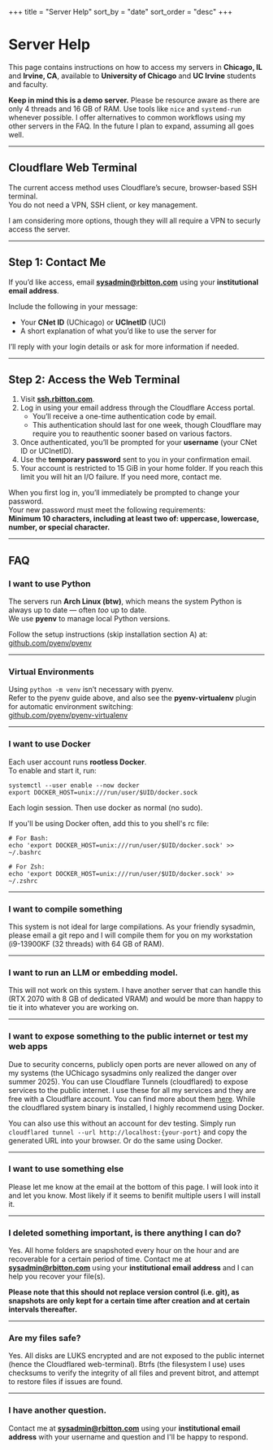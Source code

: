 +++
title = "Server Help"
sort_by    = "date"
sort_order = "desc"
+++

# Server Help

This page contains instructions on how to access my servers in **Chicago, IL** and **Irvine, CA**, available to **University of Chicago** and **UC Irvine** students and faculty.

**Keep in mind this is a demo server.** Please be resource aware as there are only 4 threads and 16 GB of RAM. Use tools like `nice` and `systemd-run` whenever possible. I offer alternatives to common workflows using my other servers in the FAQ. In the future I plan to expand, assuming all goes well.

---

## Cloudflare Web Terminal

The current access method uses Cloudflare’s secure, browser-based SSH terminal.  
You do not need a VPN, SSH client, or key management.

I am considering more options, though they will all require a VPN to securly access the server.

---

## Step 1: Contact Me

If you’d like access, email **[sysadmin@rbitton.com](mailto:sysadmin@rbitton.com)** using your **institutional email address**.

Include the following in your message:

- Your **CNet ID** (UChicago) or **UCInetID** (UCI)
- A short explanation of what you’d like to use the server for

I’ll reply with your login details or ask for more information if needed.

---

## Step 2: Access the Web Terminal

1. Visit **[ssh.rbitton.com](https://ssh.rbitton.com)**.  
2. Log in using your email address through the Cloudflare Access portal. 
   - You’ll receive a one-time authentication code by email.  
   - This authentication should last for one week, though Cloudflare may require you to reauthentic sooner based on various factors.
3. Once authenticated, you’ll be prompted for your **username** (your CNet ID or UCInetID).
4. Use the **temporary password** sent to you in your confirmation email.
5. Your account is restricted to 15 GiB in your home folder. If you reach this limit you will hit an I/O failure. If you need more, contact me.

When you first log in, you’ll immediately be prompted to change your password.  
Your new password must meet the following requirements:  
**Minimum 10 characters, including at least two of: uppercase, lowercase, number, or special character.**

---

## FAQ

### I want to use Python

The servers run **Arch Linux (btw)**, which means the system Python is always up to date — often *too* up to date.  
We use **pyenv** to manage local Python versions.

Follow the setup instructions (skip installation section A) at:  
[github.com/pyenv/pyenv](https://github.com/pyenv/pyenv)

---

### Virtual Environments

Using `python -m venv` isn’t necessary with pyenv.  
Refer to the pyenv guide above, and also see the **pyenv-virtualenv** plugin for automatic environment switching:  
[github.com/pyenv/pyenv-virtualenv](https://github.com/pyenv/pyenv-virtualenv)

---

### I want to use Docker

Each user account runs **rootless Docker**.  
To enable and start it, run:

```shell
systemctl --user enable --now docker
export DOCKER_HOST=unix:///run/user/$UID/docker.sock
```

Each login session. Then use docker as normal (no sudo).

If you'll be using Docker often, add this to you shell's rc file:

```shell
# For Bash:
echo 'export DOCKER_HOST=unix:///run/user/$UID/docker.sock' >> ~/.bashrc

# For Zsh:
echo 'export DOCKER_HOST=unix:///run/user/$UID/docker.sock' >> ~/.zshrc
```

---

### I want to compile something

This system is not ideal for large compilations. As your friendly sysadmin, please email a git repo and I will compile them for you on my workstation (i9-13900KF (32 threads) with 64 GB of RAM).

---

### I want to run an LLM or embedding model.

This will not work on this system. I have another server that can handle this (RTX 2070 with 8 GB of dedicated VRAM) and would be more than happy to tie it into whatever you are working on.

---

### I want to expose something to the public internet or test my web apps

Due to security concerns, publicly open ports are never allowed on any of my systems (the UChicago sysadmins only realized the danger over summer 2025). You can use Cloudflare Tunnels (cloudflared) to expose services to the public internet. I use these for all my services and they are free with a Cloudflare account. You can find more about them [here](https://developers.cloudflare.com/cloudflare-one/connections/connect-networks/). While the cloudflared system binary is installed, I highly recommend using Docker.

You can also use this without an account for dev testing. Simply run `cloudflared tunnel --url http://localhost:{your-port}` and copy the generated URL into your browser. Or do the same using Docker.

---

### I want to use something else

Please let me know at the email at the bottom of this page. I will look into it and let you know. Most likely if it seems to benifit multiple users I will install it.

---

### I deleted something important, is there anything I can do?

Yes. All home folders are snapshoted every hour on the hour and are recoverable for a certain period of time. Contact me at **[sysadmin@rbitton.com](mailto:sysadmin@rbitton.com)** using your **institutional email address** and I can help you recover your file(s). 

**Please note that this should not replace version control (i.e. git), as snapshots are only kept for a certain time after creation and at certain intervals thereafter.**

---

### Are my files safe?
Yes. All disks are LUKS encrypted and are not exposed to the public internet (hence the Cloudflared web-terminal). Btrfs (the filesystem I use) uses checksums to verify the integrity of all files and prevent bitrot, and attempt to restore files if issues are found.

---
### I have another question.

Contact me at **[sysadmin@rbitton.com](mailto:sysadmin@rbitton.com)** using your **institutional email address** with your username and question and I'll be happy to respond.
